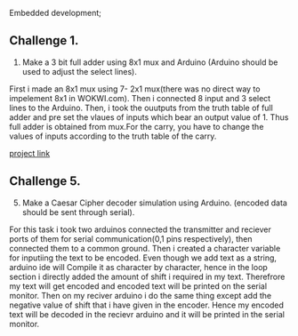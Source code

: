 Embedded development;

## Challenge 1.
1) Make a 3 bit full adder using 8x1 mux and Arduino (Arduino should be used to adjust the select lines).

First i made an 8x1 mux using 7- 2x1 mux(there was no direct way to impelement 8x1 in WOKWI.com). Then i connected 8 input and 3 select lines to the Arduino. Then, i took the ouutputs from the truth table of full adder and pre set the vlaues of inputs which bear an output value of 1. Thus full adder is obtained from mux.For the carry, you have to change the values of inputs according to the truth table  of the carry.

[project link](https://wokwi.com/projects/394438977301562369)


## Challenge 5.
5) Make a Caesar Cipher decoder simulation using Arduino. (encoded data should be sent through serial).

 For this task i took two arduinos connected the transmitter and reciever ports of them for serial communication(0,1 pins respectively), then connected them to a common ground. Then i created a character variable for inputiing the text to be encoded. Even though we add text as a string, arduino ide will Compile it as character by character, hence in the loop section i directly added the amount of shift i required in my text. Therefrore my text will get encoded and encoded text will be printed on the serial monitor. Then on my reciver arduino i do the same thing except add the negative value of shift that i have given in the encoder. Hence my encoded text will be decoded in the recievr arduino and it will be printed in the serial monitor.
